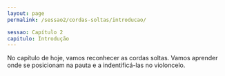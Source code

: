 ```yaml
---
layout: page
permalink: /sessao2/cordas-soltas/introducao/

sessao: Capítulo 2
capitulo: Introdução
---
```


No capítulo de hoje, vamos reconhecer as cordas soltas. Vamos aprender onde se posicionam na pauta e a indentificá-las no violoncelo.
